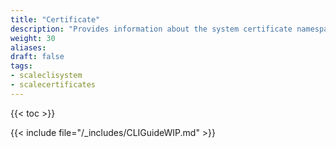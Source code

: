 ```yaml
---
title: "Certificate"
description: "Provides information about the system certificate namespace in the TrueNAS CLI. Includes command syntax and common commands."
weight: 30
aliases:
draft: false
tags:
- scaleclisystem
- scalecertificates
---
```


{{< toc >}}

{{< include file="/_includes/CLIGuideWIP.md" >}}
